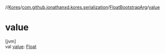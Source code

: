 //[Kores](../../../index.md)/[com.github.jonathanxd.kores.serialization](../index.md)/[FloatBootstrapArg](index.md)/[value](value.md)

# value

[jvm]\
val [value](value.md): [Float](https://kotlinlang.org/api/latest/jvm/stdlib/kotlin/-float/index.html)
